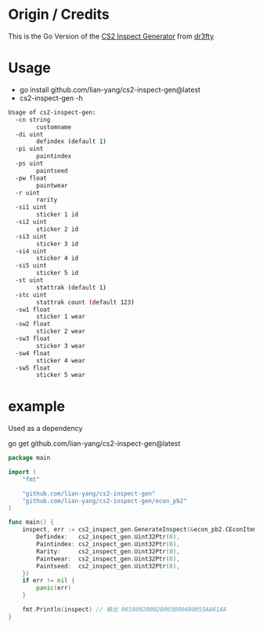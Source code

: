 # Origin / Credits
This is the Go Version of the [CS2 Inspect Generator](https://github.com/dr3fty/cs2-inspect-gen) from [dr3fty](https://github.com/dr3fty)

# Usage
- go install github.com/lian-yang/cs2-inspect-gen@latest
- cs2-inspect-gen -h

```bash
Usage of cs2-inspect-gen:
  -cn string
        customname
  -di uint
        defindex (default 1)
  -pi uint
        paintindex
  -ps uint
        paintseed
  -pw float
        paintwear
  -r uint
        rarity
  -si1 uint
        sticker 1 id
  -si2 uint
        sticker 2 id
  -si3 uint
        sticker 3 id
  -si4 uint
        sticker 4 id
  -si5 uint
        sticker 5 id
  -st uint
        stattrak (default 1)
  -stc uint
        stattrak count (default 123)
  -sw1 float
        sticker 1 wear
  -sw2 float
        sticker 2 wear
  -sw3 float
        sticker 3 wear
  -sw4 float
        sticker 4 wear
  -sw5 float
        sticker 5 wear

```

# example

Used as a dependency

go get github.com/lian-yang/cs2-inspect-gen@latest

```go
package main

import (
	"fmt"

	"github.com/lian-yang/cs2-inspect-gen"
	"github.com/lian-yang/cs2-inspect-gen/econ_pb2"
)

func main() {
	inspect, err := cs2_inspect_gen.GenerateInspect(&econ_pb2.CEconItemPreviewDataBlock{
		Defindex:   cs2_inspect_gen.Uint32Ptr(0),
		Paintindex: cs2_inspect_gen.Uint32Ptr(0),
		Rarity:     cs2_inspect_gen.Uint32Ptr(0),
		Paintwear:  cs2_inspect_gen.Uint32Ptr(0),
		Paintseed:  cs2_inspect_gen.Uint32Ptr(0),
	})
	if err != nil {
		panic(err)
	}

	fmt.Println(inspect) // 输出 001800200028003800400055AA61AA
}

```